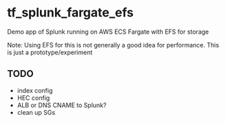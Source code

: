 # tf_splunk_fargate_efs

Demo app of Splunk running on AWS ECS Fargate with EFS for storage

Note: Using EFS for this is not generally a good idea for performance. This is
just a prototype/experiment

## TODO

- index config
- HEC config
- ALB or DNS CNAME to Splunk?
- clean up SGs
